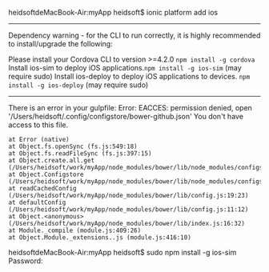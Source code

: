 heidsoftdeMacBook-Air:myApp heidsoft$ ionic platform add ios
******************************************************
 Dependency warning - for the CLI to run correctly,
 it is highly recommended to install/upgrade the following:

 Please install your Cordova CLI to version  >=4.2.0 `npm install -g cordova`
 Install ios-sim to deploy iOS applications.`npm install -g ios-sim` (may require sudo)
 Install ios-deploy to deploy iOS applications to devices.  `npm install -g ios-deploy` (may require sudo)

******************************************************

There is an error in your gulpfile:
Error: EACCES: permission denied, open '/Users/heidsoft/.config/configstore/bower-github.json'
You don't have access to this file.

    at Error (native)
    at Object.fs.openSync (fs.js:549:18)
    at Object.fs.readFileSync (fs.js:397:15)
    at Object.create.all.get (/Users/heidsoft/work/myApp/node_modules/bower/lib/node_modules/configstore/index.js:35:26)
    at Object.Configstore (/Users/heidsoft/work/myApp/node_modules/bower/lib/node_modules/configstore/index.js:28:44)
    at readCachedConfig (/Users/heidsoft/work/myApp/node_modules/bower/lib/config.js:19:23)
    at defaultConfig (/Users/heidsoft/work/myApp/node_modules/bower/lib/config.js:11:12)
    at Object.<anonymous> (/Users/heidsoft/work/myApp/node_modules/bower/lib/index.js:16:32)
    at Module._compile (module.js:409:26)
    at Object.Module._extensions..js (module.js:416:10)

heidsoftdeMacBook-Air:myApp heidsoft$ sudo npm install -g ios-sim
Password: